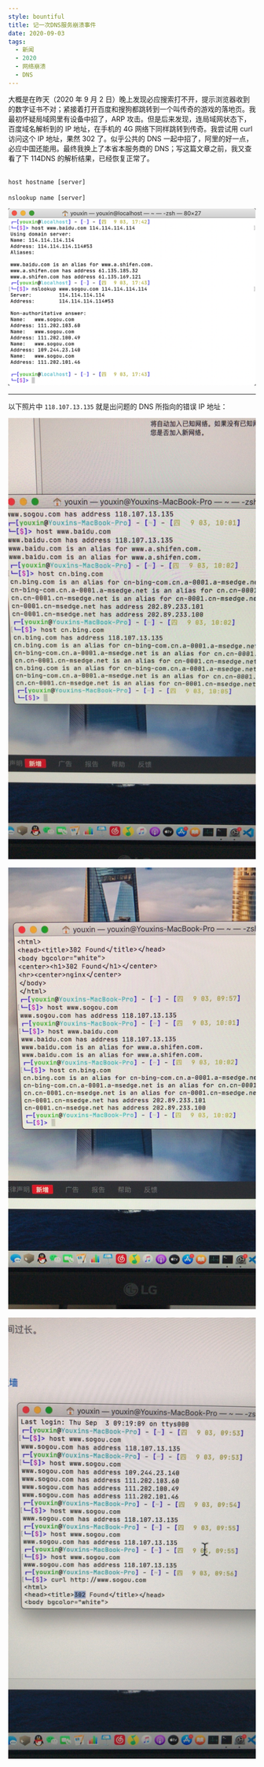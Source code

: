 ```yaml
---
style: bountiful
title: 记一次DNS服务崩溃事件
date: 2020-09-03
tags:
  - 新闻
  - 2020
  - 网络崩溃
  - DNS
---
```


大概是在昨天（2020 年 9 月 2 日）晚上发现必应搜索打不开，提示浏览器收到的数字证书不对；紧接着打开百度和搜狗都跳转到一个叫传奇的游戏的落地页。我最初怀疑局域网里有设备中招了，ARP 攻击。但是后来发现，连局域网状态下，百度域名解析到的 IP 地址，在手机的 4G 网络下同样跳转到传奇。我尝试用 curl 访问这个 IP 地址，果然 302 了。似乎公共的 DNS 一起中招了，阿里的好一点，必应中国还能用。最终我换上了本省本服务商的 DNS；写这篇文章之前，我又查看了下 114DNS 的解析结果，已经恢复正常了。

```shell

host hostname [server]

nslookup name [server]

```

![已恢复](2020-DNS-crash/recovered.png ':已经恢复正常的解析结果=100%-')

---

以下照片中 `118.107.13.135` 就是出问题的 DNS 所指向的错误 IP 地址：

![错误中](2020-DNS-crash/aterror2.jpeg ':连手机热点是没有解析到这个错误 IP 地址的=100%-')

![错误中](2020-DNS-crash/aterror3.jpeg ':这时使用的是阿里 DNS，必应中国似乎在这里幸免于难=100%-')

![错误中](2020-DNS-crash/aterror4.jpeg ':正常的搜狗解析和错误的搜狗解析=100%-')
